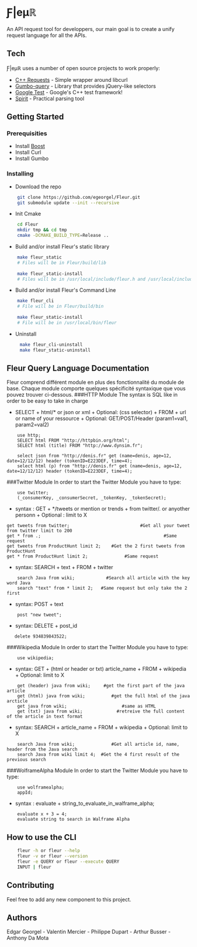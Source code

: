 # Ƒ|eµℝ
 An API request tool for developpers, our main goal is to create a unify request language for all the APIs.

## Tech
Ƒ|eµℝ uses a number of open source projects to work properly:
* [C++ Requests](https://github.com/whoshuu/cpr) - Simple wrapper around libcurl
* [Gumbo-query](https://github.com/lazytiger/gumbo-query) - Library that provides jQuery-like selectors
* [Google Test](https://github.com/google/googletest) - Google's C++ test framework!
* [Spirit](http://www.boost.org/doc/libs/1_62_0/libs/spirit/doc/html/index.html) - Practical parsing tool

## Getting Started
### Prerequisities
* Install [Boost](http://www.boost.org/doc/libs/1_61_0/more/getting_started/unix-variants.html)
* Install Curl
* Install Gumbo

### Installing
* Download the repo
```sh
    git clone https://github.com/egeorgel/Fleur.git
    git submodule update --init --recursive
```
* Init Cmake
```sh
    cd Fleur
    mkdir tmp && cd tmp
    cmake -DCMAKE_BUILD_TYPE=Release ..
```

* Build and/or install Fleur's static library
```sh
    make fleur_static
    # Files will be in Fleur/build/lib
    
    make fleur_static-install
    # Files will be in /usr/local/include/fleur.h and /usr/local/include/libfleur.a
```

* Build and/or install Fleur's Command Line
```sh
    make fleur_cli
    # File will be in Fleur/build/bin
    
    make fleur_static-install
    # File will be in /usr/local/bin/fleur
```
 
 * Uninstall
```sh
     make fleur_cli-uninstall
     make fleur_static-uninstall
 ```
 
## Fleur Query Language Documentation 
Fleur comprend différent module en plus des fonctionnalité du module de base.
Chaque module comporte quelques spécificité syntaxique que vous pouvez trouver ci-dessous.
###HTTP Module
The syntax is SQL like in order to be easy to take in charge
* SELECT + html/* or json or xml + Optional: (css selector) + FROM + url or name of your ressource + Optional: GET/POST/Header (param1=val1, param2=val2)
```fql
    use http;  
    SELECT html FROM "http://httpbin.org/html";
    SELECT html (title) FROM "http://www.dynsim.fr";
    
    select json from "http://denis.fr" get (name=denis, age=12, date=12/12/12) header (tokenID=E223DEF, time=4);
    select html (p) from "http://denis.fr" get (name=denis, age=12, date=12/12/12) header (tokenID=E223DEF, time=4);
```

###Twitter Module
In order to start the Twitter Module you have to type:
```fql
    use twitter;
    (_consumerKey, _consumerSecret, _tokenKey, _tokenSecret);
```
* syntax : GET + */tweets or mention or trends + from twitter/. or anyother personn + Optional : limit to X
```fql
get tweets from twitter;                           #Get all your tweet from twitter limit to 200
get * from .;                                               #Same request
get tweets from ProductHunt limit 2;    #Get the 2 first tweets from ProductHunt   
get * from ProductHunt limit 2;              #Same request
```
* syntax: SEARCH + text + FROM + twitter
```fql
    search Java from wiki;            #Search all article with the key word Java
    search "text" from * limit 2;   #Same request but only take the 2 first
```
* syntax: POST + text
```fql
    post "new tweet";
```
* syntax: DELETE + post_id
```fql
   delete 934839843522;
```
###Wikipedia Module
In order to start the Twitter Module you have to type:
```fql
    use wikipedia;
```
* syntax: GET + (html or header or txt) article_name + FROM + wikipedia + Optional: limit to X
```fql
    get (header) java from wiki;     #get the first part of the java article 
    get (html) java from wiki;          #get the full html of the java arcticle
    get java from wiki;                     #same as HTML
    get (txt) java from wiki;             #retreive the full content of the article in text format
```

* syntax: SEARCH + article_name + FROM + wikipedia + Optional: limit to X
```fql
    search Java from wiki;              #Get all article id, name, header from the Java search
    search Java from wiki limit 4;  #Get the 4 first result of the previous search
```
###WolframeAlpha Module
In order to start the Twitter Module you have to type:
```fql
    use wolframealpha;
    appId;
```
* syntax : evaluate + string_to_evaluate_in_walframe_alpha;
```fql
    evaluate x + 3 = 4;
    evaluate string to search in Walframe Alpha
```
 


## How to use the CLI
```sh
    fleur -h or fleur --help
    fleur -v or fleur --version
    fleur -e QUERY or fleur --execute QUERY
    INPUT | fleur
```
 
## Contributing
Feel free to add any new component to this project.

## Authors
Edgar Georgel - Valentin Mercier - Philippe Dupart - Arthur Busser - Anthony Da Mota
